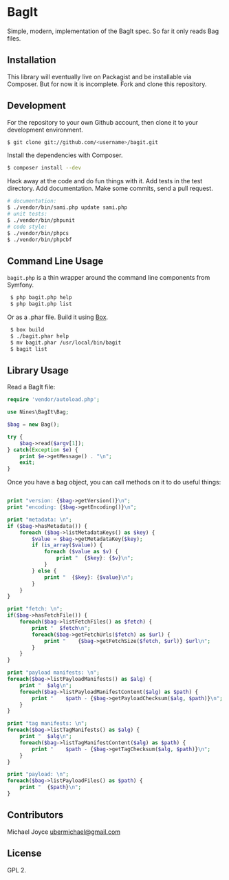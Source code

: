 # BagIt

Simple, modern, implementation of the BagIt spec. So far it only reads Bag files.

## Installation

This library will eventually live on Packagist and be installable via Composer.
But for now it is incomplete. Fork and clone this repository.

## Development

For the repository to your own Github account, then clone it to your development
environment.

```sh
$ git clone git://github.com/<username>/bagit.git
```

Install the dependencies with Composer.

```sh
$ composer install --dev
```

Hack away at the code and do fun things with it. Add tests in the test 
directory. Add documentation. Make some commits, send a pull request.

```sh
# documentation:
$ ./vendor/bin/sami.php update sami.php
# unit tests:
$ ./vendor/bin/phpunit
# code style:
$ ./vendor/bin/phpcs
$ ./vendor/bin/phpcbf
```

## Command Line Usage

`bagit.php` is a thin wrapper around the command line components from Symfony.

```bash
 $ php bagit.php help
 $ php bagit.php list
```

Or as a .phar file. Build it using [Box](https://github.com/box-project/box2).

```bash
 $ box build
 $ ./bagit.phar help
 $ mv bagit.phar /usr/local/bin/bagit
 $ bagit list
```

## Library Usage

Read a BagIt file:

```php
require 'vendor/autoload.php';

use Nines\BagIt\Bag;

$bag = new Bag();

try {
	$bag->read($argv[1]);
} catch(Exception $e) {
	print $e->getMessage() . "\n";
	exit;
}
```

Once you have a bag object, you can call methods on it to do useful things:

```php

print "version: {$bag->getVersion()}\n";
print "encoding: {$bag->getEncoding()}\n";

print "metadata: \n";
if ($bag->hasMetadata()) {
	foreach ($bag->listMetadataKeys() as $key) {
		$value = $bag->getMetadataKey($key);
		if (is_array($value)) {
			foreach ($value as $v) {
				print "  {$key}: {$v}\n";
			}
		} else {
			print "  {$key}: {$value}\n";
		}
	}
}

print "fetch: \n";
if($bag->hasFetchFile()) {
	foreach($bag->listFetchFiles() as $fetch) {
		print "  $fetch\n";
		foreach($bag->getFetchUrls($fetch) as $url) {
			print "    {$bag->getFetchSize($fetch, $url)} $url\n";
		}
	}
}

print "payload manifests: \n";
foreach($bag->listPayloadManifests() as $alg) {
	print "  $alg\n";
	foreach($bag->listPayloadManifestContent($alg) as $path) {
		print "    $path - {$bag->getPayloadChecksum($alg, $path)}\n";
	}
}

print "tag manifests: \n";
foreach($bag->listTagManifests() as $alg) {
	print "  $alg\n";
	foreach($bag->listTagManifestContent($alg) as $path) {
		print "    $path - {$bag->getTagChecksum($alg, $path)}\n";
	}
}

print "payload: \n";
foreach($bag->listPayloadFiles() as $path) {
	print "  {$path}\n";
}
```

## Contributors

Michael Joyce <ubermichael@gmail.com>

## License

GPL 2.